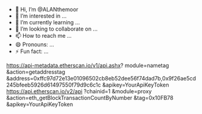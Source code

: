- 👋 Hi, I’m @ALANthemoor
- 👀 I’m interested in ...
- 🌱 I’m currently learning ...
- 💞️ I’m looking to collaborate on ...
- 📫 How to reach me ...
- 😄 Pronouns: ...
- ⚡ Fun fact: ...

<!---
ALANthemoor/ALANthemoor is a ✨ special ✨ repository because its `README.md` (this file) appears on your GitHub profile.
You can click the Preview link to take a look at your changes.
--->
https://api-metadata.etherscan.io/v1/api.ashx?
   module=nametag
   &action=getaddresstag
   &address=0xffc97d72e13e01096502cb8eb52dee56f74dad7b,0x9f26ae5cd245bfeeb5926d61497550f79d9c6c1c
   &apikey=YourApiKeyToken
   https://api.etherscan.io/v2/api
   ?chainid=1
   &module=proxy
   &action=eth_getBlockTransactionCountByNumber
   &tag=0x10FB78
   &apikey=YourApiKeyToken
